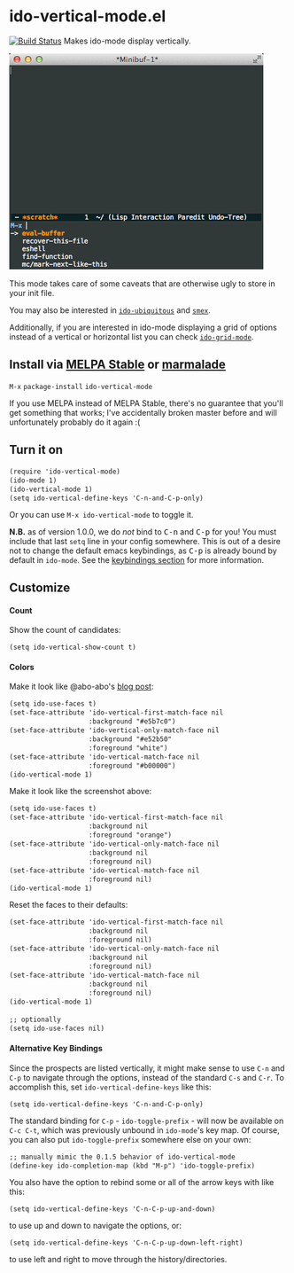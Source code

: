 # ido-vertical-mode.el

[![Build Status](https://travis-ci.org/creichert/ido-vertical-mode.el.svg?branch=master)](https://travis-ci.org/creichert/ido-vertical-mode.el) Makes ido-mode display vertically.

![screenshot.gif](screenshot.gif)

This mode takes care of some caveats that are otherwise ugly to store
in your init file.

You may also be interested in
[`ido-ubiquitous`](https://github.com/DarwinAwardWinner/ido-ubiquitous)
and [`smex`](https://github.com/nonsequitur/smex).

Additionally, if you are interested in ido-mode displaying a grid of options instead of a vertical or horizontal list you can check [`ido-grid-mode`](https://github.com/larkery/ido-grid-mode.el).

## Install via [MELPA Stable](http://stable.melpa.org/#/) or [marmalade](http://marmalade-repo.org)

`M-x` `package-install` `ido-vertical-mode`

If you use MELPA instead of MELPA Stable, there's no guarantee that
you'll get something that works; I've accidentally broken master
before and will unfortunately probably do it again :(

## Turn it on

    (require 'ido-vertical-mode)
    (ido-mode 1)
    (ido-vertical-mode 1)
    (setq ido-vertical-define-keys 'C-n-and-C-p-only)

Or you can use `M-x ido-vertical-mode` to toggle it.

**N.B.** as of version 1.0.0, we do _not_ bind to <kbd>C-n</kbd> and
<kbd>C-p</kbd> for you! You must include that last `setq` line in your
config somewhere. This is out of a desire not to change the default
emacs keybindings, as <kbd>C-p</kbd> is already bound by default in
`ido-mode`. See the [keybindings section](#alternative-key-bindings)
for more information.

## Customize

#### Count

Show the count of candidates:

```elisp
(setq ido-vertical-show-count t)
```

#### Colors

Make it look like @abo-abo's [blog post](http://oremacs.com/2015/02/09/ido-vertical/):

```elisp
(setq ido-use-faces t)
(set-face-attribute 'ido-vertical-first-match-face nil
                    :background "#e5b7c0")
(set-face-attribute 'ido-vertical-only-match-face nil
                    :background "#e52b50"
                    :foreground "white")
(set-face-attribute 'ido-vertical-match-face nil
                    :foreground "#b00000")
(ido-vertical-mode 1)
```

Make it look like the screenshot above:

```elisp
(setq ido-use-faces t)
(set-face-attribute 'ido-vertical-first-match-face nil
                    :background nil
                    :foreground "orange")
(set-face-attribute 'ido-vertical-only-match-face nil
                    :background nil
                    :foreground nil)
(set-face-attribute 'ido-vertical-match-face nil
                    :foreground nil)
(ido-vertical-mode 1)
```

Reset the faces to their defaults:

```elisp
(set-face-attribute 'ido-vertical-first-match-face nil
                    :background nil
                    :foreground nil)
(set-face-attribute 'ido-vertical-only-match-face nil
                    :background nil
                    :foreground nil)
(set-face-attribute 'ido-vertical-match-face nil
                    :background nil
                    :foreground nil)
(ido-vertical-mode 1)

;; optionally
(setq ido-use-faces nil)
```

#### Alternative Key Bindings

Since the prospects are listed vertically, it might make sense to use
`C-n` and `C-p` to navigate through the options, instead of the
standard `C-s` and `C-r`.  To accomplish this, set
`ido-vertical-define-keys` like this:

    (setq ido-vertical-define-keys 'C-n-and-C-p-only)

The standard binding for `C-p` - `ido-toggle-prefix` - will now be
available on `C-c C-t`, which was previously unbound in `ido-mode`'s
key map. Of course, you can also put `ido-toggle-prefix` somewhere
else on your own:

    ;; manually mimic the 0.1.5 behavior of ido-vertical-mode
    (define-key ido-completion-map (kbd "M-p") 'ido-toggle-prefix)

You also have the option to rebind some or all of the arrow keys with
like this:

    (setq ido-vertical-define-keys 'C-n-C-p-up-and-down)

to use up and down to navigate the options, or:

    (setq ido-vertical-define-keys 'C-n-C-p-up-down-left-right)

to use left and right to move through the history/directories.
